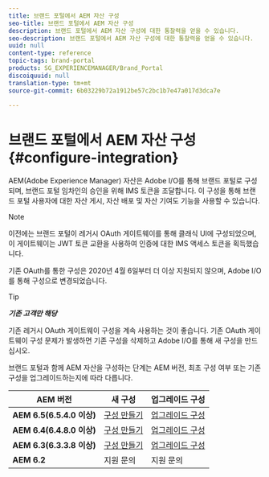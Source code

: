 ```yaml
---
title: 브랜드 포털에서 AEM 자산 구성
seo-title: 브랜드 포털에서 AEM 자산 구성
description: 브랜드 포털에서 AEM 자산 구성에 대한 통찰력을 얻을 수 있습니다.
seo-description: 브랜드 포털에서 AEM 자산 구성에 대한 통찰력을 얻을 수 있습니다.
uuid: null
content-type: reference
topic-tags: brand-portal
products: SG_EXPERIENCEMANAGER/Brand_Portal
discoiquuid: null
translation-type: tm+mt
source-git-commit: 6b03229b72a1912be57c2bc1b7e47a017d3dca7e

---
```



# 브랜드 포털에서 AEM 자산 구성 {#configure-integration}

AEM(Adobe Experience Manager) 자산은 Adobe I/O를 통해 브랜드 포털로 구성되며, 브랜드 포털 임차인의 승인을 위해 IMS 토큰을 조달합니다. 이 구성을 통해 브랜드 포털 사용자에 대한 자산 게시, 자산 배포 및 자산 기여도 기능을 사용할 수 있습니다.

>[!NOTE]
>
>이전에는 브랜드 포털이 레거시 OAuth 게이트웨이를 통해 클래식 UI에 구성되었으며, 이 게이트웨이는 JWT 토큰 교환을 사용하여 인증에 대한 IMS 액세스 토큰을 획득했습니다.
>
>기존 OAuth를 통한 구성은 2020년 4월 6일부터 더 이상 지원되지 않으며, Adobe I/O를 통해 구성으로 변경되었습니다.


>[!TIP]
>
>***기존 고객만 해당***
>
>기존 레거시 OAuth 게이트웨이 구성을 계속 사용하는 것이 좋습니다. 기존 OAuth 게이트웨이 구성 문제가 발생하면 기존 구성을 삭제하고 Adobe I/O를 통해 새 구성을 만드십시오.


브랜드 포털과 함께 AEM 자산을 구성하는 단계는 AEM 버전, 최초 구성 여부 또는 기존 구성을 업그레이드하는지에 따라 다릅니다.

| **AEM 버전** | **새 구성** | **업그레이드 구성** |
|---|---|---|
| **AEM 6.5(6.5.4.0 이상)** | [구성 만들기](https://docs.adobe.com/content/help/en/experience-manager-65/assets/brandportal/configure-aem-assets-with-brand-portal.html) | [업그레이드 구성](https://docs.adobe.com/content/help/en/experience-manager-65/assets/brandportal/configure-aem-assets-with-brand-portal.html#upgrade-integration-65) |
| **AEM 6.4(6.4.8.0 이상)** | [구성 만들기](https://docs.adobe.com/content/help/en/experience-manager-64/assets/brandportal/configure-aem-assets-with-brand-portal.html) | [업그레이드 구성](https://docs.adobe.com/content/help/en/experience-manager-64/assets/brandportal/configure-aem-assets-with-brand-portal.html#upgrade-integration-64) |
| **AEM 6.3(6.3.3.8 이상)** | [구성 만들기](https://helpx.adobe.com/experience-manager/6-3/assets/using/brand-portal-configuring-integration.html) | [업그레이드 구성](https://helpx.adobe.com/experience-manager/6-3/assets/using/brand-portal-configuring-integration.html#Upgradeconfiguration) |
| **AEM 6.2** | 지원 문의 | 지원 문의 |


<!--
   Comment Type: draft

   <li> </li>
   -->

<!--
   Comment Type: draft

   <li>Step text</li>
   -->
